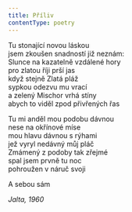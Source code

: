 ```yaml
---
title: Příliv
contentType: poetry
---
```


<section>

Tu stonající novou láskou  
jsem zkoušen snadností již neznám:  
Slunce na kazatelně vzdálené hory  
pro zlatou říji prší jas  
když stejně Zlatá pláž  
sypkou odezvu mu vrací  
a zelený Mischor vrhá stíny  
abych to viděl zpod přivřených řas

Tu mi anděl mou podobu dávnou  
nese na okřínové míse  
mou hlavu dávnou s rýhami  
jež vyryl nedávný můj pláč  
Zmámený z podoby tak zřejmé  
spal jsem prvně tu noc  
pohroužen v náruč svoji

A sebou sám

_Jalta, 1960_

</section>
